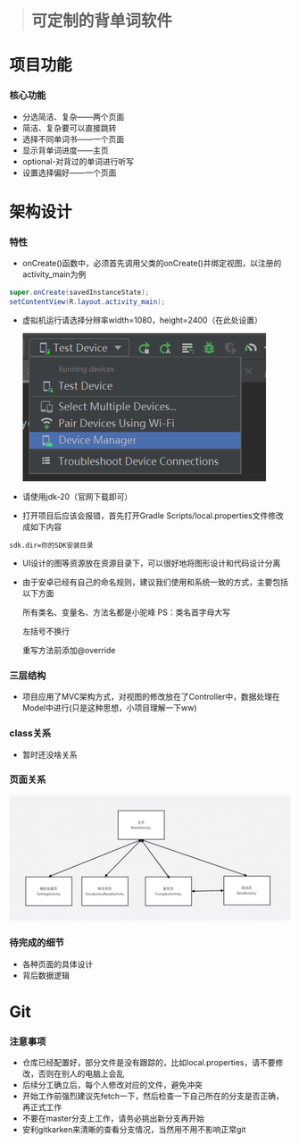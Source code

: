 > # __可定制的背单词软件__

# 项目功能

### 核心功能

- 分选简洁、复杂——两个页面
- 简洁、复杂要可以直接跳转
- 选择不同单词书——一个页面
- 显示背单词进度——主页
- optional-对背过的单词进行听写
- 设置选择偏好——一个页面

# 架构设计

### 特性

- onCreate()函数中，必须首先调用父类的onCreate()并绑定视图，以注册的activity_main为例

```java
super.onCreate(savedInstanceState);
setContentView(R.layout.activity_main);
```

- 虚拟机运行请选择分辨率width=1080，height=2400（在此处设置）

  ![device](/mdResources/device.png)

- 请使用jdk-20（官网下载即可）

- 打开项目后应该会报错，首先打开Gradle Scripts/local.properties文件修改成如下内容

```
sdk.dir=你的SDK安装目录
```

- UI设计的图等资源放在资源目录下，可以很好地将图形设计和代码设计分离

- 由于安卓已经有自己的命名规则，建议我们使用和系统一致的方式，主要包括以下方面

  所有类名、变量名、方法名都是小驼峰   PS：类名首字母大写

  左括号不换行

  重写方法前添加@override

### 三层结构

- 项目应用了MVC架构方式，对视图的修改放在了Controller中，数据处理在Model中进行(只是这种思想，小项目理解一下ww)

### class关系

- 暂时还没啥关系

### 页面关系

![PageStructure](/mdResources/PageStructure.png)

### 待完成的细节

- 各种页面的具体设计
- 背后数据逻辑

# Git

### 注意事项

- 仓库已经配置好，部分文件是没有跟踪的，比如local.properties，请不要修改，否则在别人的电脑上会乱
- 后续分工确立后，每个人修改对应的文件，避免冲突
- 开始工作前强烈建议先fetch一下，然后检查一下自己所在的分支是否正确，再正式工作
- 不要在master分支上工作，请务必挑出新分支再开始
- 安利gitkarken来清晰的查看分支情况，当然用不用不影响正常git





